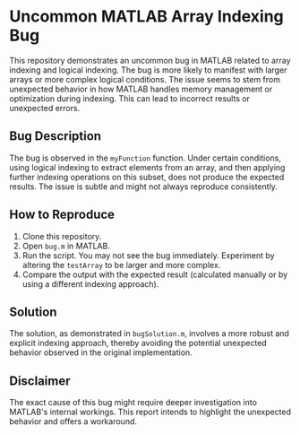 # Uncommon MATLAB Array Indexing Bug

This repository demonstrates an uncommon bug in MATLAB related to array indexing and logical indexing.  The bug is more likely to manifest with larger arrays or more complex logical conditions. The issue seems to stem from unexpected behavior in how MATLAB handles memory management or optimization during indexing. This can lead to incorrect results or unexpected errors.

## Bug Description

The bug is observed in the `myFunction` function. Under certain conditions, using logical indexing to extract elements from an array, and then applying further indexing operations on this subset, does not produce the expected results. The issue is subtle and might not always reproduce consistently.

## How to Reproduce

1. Clone this repository.
2. Open `bug.m` in MATLAB.
3. Run the script.  You may not see the bug immediately.  Experiment by altering the `testArray` to be larger and more complex.
4. Compare the output with the expected result (calculated manually or by using a different indexing approach).

## Solution

The solution, as demonstrated in `bugSolution.m`, involves a more robust and explicit indexing approach, thereby avoiding the potential unexpected behavior observed in the original implementation.

## Disclaimer

The exact cause of this bug might require deeper investigation into MATLAB's internal workings.  This report intends to highlight the unexpected behavior and offers a workaround.